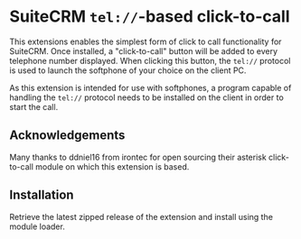 # SuiteCRM `tel://`-based click-to-call

This extensions enables the simplest form of click to call functionality for SuiteCRM.
Once installed, a "click-to-call" button will be added to every telephone number displayed.
When clicking this button, the `tel://` protocol is used to launch the softphone of your choice
on the client PC.

As this extension is intended for use with softphones, a program capable of handling
the `tel://` protocol needs to be installed on the client in order to start the call.

## Acknowledgements

Many thanks to ddniel16 from irontec for open sourcing their asterisk click-to-call module
on which this extension is based.

## Installation

Retrieve the latest zipped release of the extension and install using the module loader.